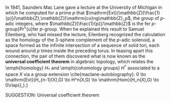 In 1941, Saunders Mac Lane gave a lecture at the University of Michigan in which he computed for a prime $p$ that $\mathrm{Ext}(\mathbb{Z}[\frac{1}{p}]/\mathbb{Z},\mathbb{Z})\mathrm{co}ng\mathbb{Z}_p$, the group of $p$-adic integers, where $\mathbb{Z}[\frac{1}{p}]/\mathbb{Z}$ is the fer $p$-group}Pr\"{u}fer $p$-group. When he explained this result to Samuel Eilenberg, who had missed the lecture, Eilenberg recognized the calculation as the homology of the 3-sphere complement of the $p$-adic solenoid, a space formed as the infinite intersection of a sequence of solid tori, each wound around $p$ times inside the preceding torus.  In teasing apart this connection, the pair of them discovered what is now known as the **universal coefficient theorem** in algebraic topology, which relates the \emph{homology} $H_*$ and \emph{cohomology groups} $H^*$ associated to a space $X$ via a group extension \cite{maclane-autobiography}:
 0 \to \mathrm{Ext}(H_{n-1}(X),G) \to H^n(X,G) \to \mathrm{Hom}(H_n(X),G) \to 0\rlap{{\,}.}

SUGGESTION: Universal coefficient theorem